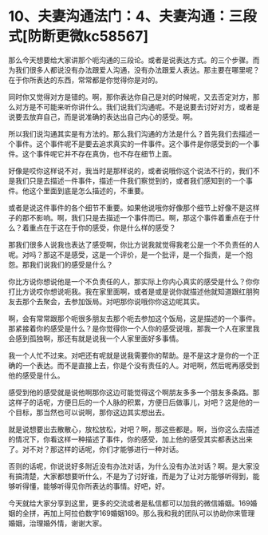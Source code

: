 # 10、夫妻沟通法门：4、夫妻沟通：三段式[防断更微kc58567]

那么今天想要给大家讲那个呃沟通的三段论。或者是说表达方式。的三个步骤。而为我们很多人都说没有办法跟爱人沟通，没有办法跟爱人表达。那主要在哪里呢？在于你所表达的东西，常常都是你觉得你是对的。

同时你又觉得对方是错的。啊，那你表达你自己是对的时候呢，又去否定对方，那么对方是不可能来听你讲什么。我们说我们沟通呢。不是说要去讨好对方，或者是说要去放弃自己，而是说准确的表达出自己内心的感受。啊。

所以我们说沟通其实是有方法的。那么我们沟通的方法是什么？首先我们去描述一个事件。这个事件呢不是要去追求真实的一件事件。这个事件是你感受到的一个事件。这个事件呢它并不存在真伪，也不存在细节上面。

好像是哎你这样说不对，我当时是那样说的，或者说哦你这个说法不行的，我们不是我们只是去描述一件事件，描述一件我们察觉到的，或者我们感知到的一个事件。他这个里面到底是怎么描述的，不重要。

或者是说这件事件的各个细节不重要。如果他说哦你好像那个细节上好像不是这样子的那不影响。啊，我们只是去描述一个事件而已。啊，那这个事件着重点在于什么？着重点在于这在于你的感受，你是什么样的感受？

那我们很多人说我也表达了感受啊，你比方说我就觉得我老公是一个不负责任的人呢。对吗？那这不是感受，这是一个评价，是一个批评，是一个指责，是一个抱怨。那我们说我们的感受是什么？

你比方说你想说他是一个不负责任的人，那实际上你内心真实的感受是什么？你你打比方说哎你想说呃我。我在家里面啊，或者是或是说你就描述他就知道跟红朋狗友去那个去聚会，去参加饭局。对吧那你说哦你你这边呢其实。

啊，会有常常跟那个呃很多朋友去那个呃去参加这个饭局，这是描述的一个事件。那紧接着你的感受是什么？是你觉得你一个人你的感受说哦，那我一个人在家里我会感到孤独啊，那还有就是说我一个人家里面好多事情。

我一个人忙不过来。对吧还有呢就是说我需要你的帮助。是不是这才是你的一个正确的一个表达。而不是直接上去，你是个没有责任的人。对吧啊，然后呢再感受到他的感受是什么。

感受到他的感受就是说他啊那你这边可能觉得这个啊朋友多多一个朋友多条路。那这样子的话呢，方便日后的一个人脉的积累，方便日后做事儿，对吧？这是他的一个目标，那当然也可以说啊，那你这边其实想出去。

就是说想要出去散散心，放松放松，对吧？啊，那这些都是。啊，当你这么去描述的情况下，你看这样一种描述了事件，你的感受，加上他的感受其实都表达出来了。对不对？那这样的话呢，你们才能够进行一种对话。

否则的话呢，你说说好多附近没有办法对话，为什么没有办法对话？啊。是大家没有搞清楚，大家都想要听什么，不是为了讨好谁，而是为了让对方能够听得到，能够听得懂，能够听得见你所表达的事情。好吧，好。

今天就给大家分享到这里，更多的交流或者是私信都可以加我的微信婚姻。169婚姻的全拼，再加上阿拉伯数字169婚姻169。那么我和我的团队可以协助你来管理婚姻，治理婚外情，谢谢大家。

